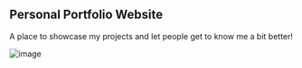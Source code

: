 ## Personal Portfolio Website

A place to showcase my projects and let people get to know me a bit better! 

![image](https://user-images.githubusercontent.com/95326699/166136965-caee2b35-6920-460a-8127-134acd13a42e.png)
